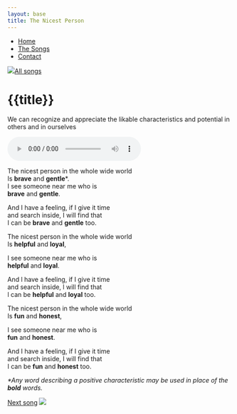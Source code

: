 ```yaml
---
layout: base
title: The Nicest Person
---
```

<nav>
    <ul class="nav">
      <li><a href="/">Home</a></li>
      <li class="active"><a href="/the-songs/">The Songs</a></li>
      <li><a href="/contact">Contact</a></li>
    </ul>
</nav>


<div class="block">
<a href="/the-songs"><img src="/img/arrow-left.svg"></a><a href="/the-songs">All songs</a>
</div>

<h1 class="song-title2">{{title}}</h1>

We can recognize and appreciate the likable characteristics and potential in others and in ourselves

<div>
    <audio controls="">
      <source src="/music/the-nicest-person.mp3" type="audio/mpeg">
      Your browser does not support the audio element.
    </audio>
  </div>

<span class="lyrics">

The nicest person in the whole wide world  
Is **brave** and **gentle***.  
I see someone near me who is  
**brave** and **gentle**.

And I have a feeling, if I give it time  
and search inside, I will find that  
I can be **brave** and **gentle** too.

The nicest person in the whole wide world  
Is **helpful** and **loyal**,

I see someone near me who is  
**helpful** and **loyal**.

And l have a feeling, if I give it time  
and search inside, l will find that  
l can be **helpful** and **loyal** too.

The nicest person in the whole wide world  
Is **fun** and **honest**, 

I see someone near me who is  
**fun** and **honest**.

And I have a feeling, if I give it time  
and search inside, I will find that  
I can be **fun** and **honest** too.

_*Any word describing a positive characteristic may be used in place of the **bold** words._

</span>

<div class="right">
<a href="/the-songs/treasure-chests">Next song</a>
<a href="/the-songs/treasure-chests"><img src="/img/arrow-right.svg"></a>
</div>
